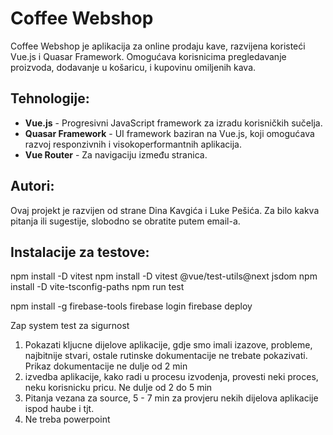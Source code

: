 # Coffee Webshop

Coffee Webshop je aplikacija za online prodaju kave, razvijena koristeći Vue.js i Quasar Framework. Omogućava korisnicima pregledavanje proizvoda, dodavanje u košaricu, i kupovinu omiljenih kava.

## Tehnologije:

- **Vue.js** - Progresivni JavaScript framework za izradu korisničkih sučelja.
- **Quasar Framework** - UI framework baziran na Vue.js, koji omogućava razvoj responzivnih i visokoperformantnih aplikacija.
- **Vue Router** - Za navigaciju između stranica.

## Autori:

Ovaj projekt je razvijen od strane Dina Kavgića i Luke Pešića.
Za bilo kakva pitanja ili sugestije, slobodno se obratite putem email-a.

## Instalacije za testove:

npm install -D vitest
npm install -D vitest @vue/test-utils@next jsdom
npm install -D vite-tsconfig-paths
npm run test

npm install -g firebase-tools
firebase login
firebase deploy

Zap system test za sigurnost

1. Pokazati kljucne dijelove aplikacije, gdje smo imali izazove, probleme, najbitnije stvari,
   ostale rutinske dokumentacije ne trebate pokazivati. Prikaz dokumentacije ne dulje od 2 min
2. izvedba aplikacije, kako radi u procesu izvodenja, provesti neki proces, neku korisnicku pricu. Ne dulje od 2 do 5 min
3. Pitanja vezana za source, 5 - 7 min za provjeru nekih dijelova aplikacije ispod haube i tjt.
4. Ne treba powerpoint
